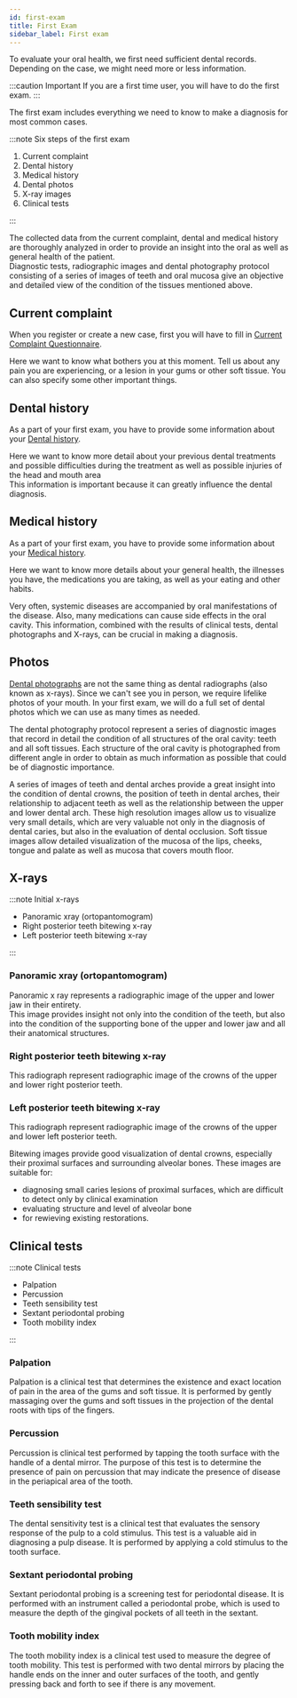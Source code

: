 ```yaml
---
id: first-exam
title: First Exam
sidebar_label: First exam
---
```


To evaluate your oral health, we first need sufficient dental records. Depending on the case, we might need more or less information.  

:::caution Important
If you are a first time user, you will have to do the first exam.
:::

The first exam includes everything we need to know to make a diagnosis for most common cases.

:::note Six steps of the first exam

1. Current complaint
2. Dental history
3. Medical history
4. Dental photos
5. X-ray images
6. Clinical tests

:::

The collected data from the current complaint, dental and medical history are thoroughly analyzed in order to provide an insight into the oral as well as general health of the patient.  
Diagnostic tests, radiographic images and dental photography protocol consisting of a series of images of teeth and oral mucosa give an objective and detailed view of the condition of the tissues mentioned above.

## Current complaint

When you register or create a new case, first you will have to fill in [Current Complaint Questionnaire](../medical/records/3-complaint.md).  

Here we want to know what bothers you at this moment. Tell us about any pain you are experiencing, or a lesion in your gums or other soft tissue. You can also specify some other important things.

## Dental history

As a part of your first exam, you have to provide some information about your [Dental history](../medical/records/5-dental-history.md).

Here we want to know more detail about your previous dental treatments and possible difficulties during the treatment  as well as possible injuries of the head and mouth area  
This information is important because it can greatly influence the dental diagnosis.

## Medical history

As a part of your first exam, you have to provide some information about your [Medical history](../medical/records/6-medical-history.md).

Here we want to know  more details about your general health, the illnesses you have, the medications you are taking, as well as your eating and other habits.

Very often, systemic diseases are accompanied by oral manifestations of the disease. Also, many medications can cause side effects in the oral cavity.
This information, combined with the results of clinical tests, dental photographs and X-rays, can be crucial in making a diagnosis.

## Photos

[Dental photographs](../medical/records/1-photography.md) are not the same thing as dental radiographs (also known as x-rays). Since we can't see you in person, we require lifelike photos of your mouth. In your first exam, we will do a full set of dental photos which we can use as many times as needed.

The dental photography protocol represent a series of diagnostic images that record in detail the condition of all structures of the oral cavity: teeth and all soft tissues.
Each structure of the oral cavity is photographed from different angle in order to obtain as much information as possible that could be of diagnostic importance.

A series of images of teeth and dental arches provide a  great insight into the condition of dental crowns, the position of teeth in dental arches, their relationship to adjacent teeth as well as the relationship between the upper and lower dental arch. These high resolution images allow us to visualize very small details, which are very valuable not only in the diagnosis of dental caries, but also in the evaluation of dental occlusion.
Soft tissue images allow detailed visualization of the mucosa of the lips, cheeks, tongue and palate as well as mucosa that covers mouth floor.

## X-rays

:::note Initial x-rays

* Panoramic xray (ortopantomogram)
* Right posterior teeth bitewing x-ray
* Left posterior teeth bitewing x-ray
  
:::

### Panoramic xray (ortopantomogram)

Panoramic x ray represents  a radiographic image of the upper and lower jaw in their entirety.  
This image provides insight not only into the condition of the teeth, but also into the condition of the supporting bone of the upper and lower jaw and all their anatomical structures.

### Right posterior teeth bitewing x-ray

This radiograph represent radiographic image of the crowns of the upper and lower right posterior teeth.

### Left posterior teeth bitewing x-ray

This radiograph represent radiographic image of the crowns of the upper and lower left posterior teeth.  

Bitewing images provide good visualization of dental crowns, especially their proximal surfaces and surrounding alveolar bones.
These images are suitable for:  

* diagnosing small caries lesions of proximal surfaces, which are difficult to detect only by clinical examination  
* evaluating structure and level of alveolar bone  
* for rewieving existing restorations.

## Clinical tests

:::note Clinical tests

* Palpation
* Percussion  
* Teeth sensibility test
* Sextant periodontal probing
* Tooth mobility index

:::


### Palpation

Palpation is a clinical test that determines the existence and exact location of pain in the area of the gums and soft tissue.
It is performed by gently massaging over the  gums and soft tissues in the projection of the dental roots with tips of the fingers.

### Percussion

Percussion is clinical test performed by tapping the tooth surface with the handle of a dental mirror. The purpose of this test is to determine the presence of pain on percussion that may indicate the presence of disease in the periapical area of the tooth.
 
### Teeth sensibility test
The dental sensitivity test is a clinical test that evaluates  the sensory response of the pulp to a cold stimulus. This test is a valuable aid in diagnosing a pulp disease. 
It is performed by applying a cold stimulus to the tooth surface.

### Sextant periodontal probing
Sextant periodontal probing  is a screening test for periodontal disease.
It is performed with an instrument called a periodontal probe, which is used to measure the depth of the gingival pockets of all teeth in the sextant.

### Tooth mobility index

The tooth mobility index is a clinical test used to measure the degree of tooth mobility.
This test is performed with two dental mirrors by placing the handle ends on the inner and outer surfaces of the tooth, and gently pressing back and forth to see if there is any movement.

